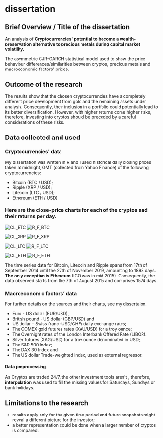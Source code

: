 # dissertation
<h2> Brief Overview / Title of the dissertation </h2>

An analysis of <b>Cryptocurrencies' potential to become a wealth-preservation alternative to precious metals during capital market volatility.</b>

The asymmetric GJR-GARCH statistical model used to show the price behaviour differences/similarities between cryptos, precious metals and macroeconomic factors' prices. 

<h2> Outcome of the research </h2>

The results show that the chosen cryptocurrencies have a completely different price development from gold and the remaining assets under analysis. Consequently, their inclusion in a portfolio could potentially lead to its better diversification. However, with higher returns come higher risks, therefore, investing into cryptos should be preceded by a careful considerations of these risks. 

<h2> Data collected and used </h2>

<h3> Cryptocurrencies' data </h3>

My dissertation was written in R and I used historical daily closing prices taken at midnight, GMT (collected from Yahoo Finance) of the following cryptocurrencies:
 <ul>
   <li>Bitcoin (BTC / USD);</li>
   <li>Ripple (XRP / USD);</li>
   <li>Litecoin (LTC / USD);</li>
   <li>Ethereum (ETH / USD)</li>
</ul>

<h3> Here are the close-price charts for each of the cryptos and their returns per day. </h3>

![CL_BTC](https://user-images.githubusercontent.com/81915517/113561213-e626ab80-960c-11eb-99f2-2515302fc0b5.png)
![R_F_BTC](https://user-images.githubusercontent.com/81915517/113561556-71a03c80-960d-11eb-8119-a1996a3c9333.png)

![CL_XRP](https://user-images.githubusercontent.com/81915517/113561069-b4ade000-960c-11eb-86f9-ddfc5cc70d2f.png)
![R_F_XRP](https://user-images.githubusercontent.com/81915517/113561605-854ba300-960d-11eb-9934-8013ba2d8037.png)

![CL_LTC](https://user-images.githubusercontent.com/81915517/113561115-c2636580-960c-11eb-8d9e-79ed490261ec.png)
![R_F_LTC](https://user-images.githubusercontent.com/81915517/113561618-8b418400-960d-11eb-9683-f94719f200ea.png)

![CL_ETH](https://user-images.githubusercontent.com/81915517/113561128-c7c0b000-960c-11eb-90ce-5e7c4683def2.png)
![R_F_ETH](https://user-images.githubusercontent.com/81915517/113561626-8ed50b00-960d-11eb-8667-75ed83ed2fce.png)


The time series data for Bitcoin, Litecoin and Ripple spans from 17th of September 2014 until the 27th of November 2019, amounting to 1898 days.
<b>The only exception is Ethereum</b> (ICO was in mid 2015). Consequently, the data observed starts from the 7th of August 2015 and comprises 1574 days.

<h3> Macroeconomic factors’ data </h3>

For further details on the sources and their charts, see my dissertaion.  

-	Euro - US dollar (EUR/USD),
-	British pound - US dollar (GBP/USD) and 
-	US dollar – Swiss franc (USD/CHF) daily exchange rates;
-	The COMEX gold futures rates (XAU/USD) for a troy ounce; 
-	The Overnight rates of the London Interbank Offered Rate (LIBOR).
-	Silver futures (XAG/USD) for a troy ounce denominated in USD; 
-	The S&P 500 Index;
-	The DAX 30 Index and
-	The US dollar Trade-weighted index, used as external regressor.

<h4> Data preprocessing </h4>

As Cryptos are traded 24/7, the other investment tools aren't , therefore, <b>interpolation </b> was used to fill the missing values for Saturdays, Sundays or bank holidays. 



<h2> Limitations to the research </h2> 

- results apply only for the given time period and future snapshots might reveal a different picture for the investor;
- a better representation could be done when a larger number of cryptos is compared.




